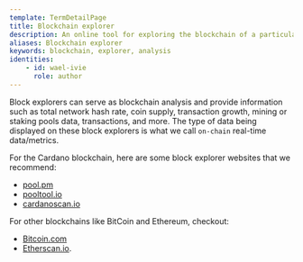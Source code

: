 ```yaml
---
template: TermDetailPage
title: Blockchain explorer
description: An online tool for exploring the blockchain of a particular cryptocurrency, where you can watch and follow live all the transactions happening on the blockchain.
aliases: Blockchain explorer
keywords: blockchain, explorer, analysis
identities: 
    - id: wael-ivie
      role: author
---
```


Block explorers can serve as blockchain analysis and provide information such as total network hash rate, coin supply, transaction growth, mining or staking pools data, transactions, and more. The type of data being displayed on these block explorers is what we call `on-chain` real-time data/metrics.

For the Cardano blockchain, here are some block explorer websites that we recommend:

  - [pool.pm](https://pool.pm/)
  - [pooltool.io](https://pooltool.io/)
  - [cardanoscan.io](https://cardanoscan.io/)


For other blockchains like BitCoin and Ethereum, checkout: 
- [Bitcoin.com](https://explorer.bitcoin.com/btc)
- [Etherscan.io](https://etherscan.io/).